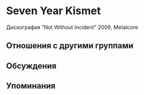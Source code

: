 # Seven Year Kismet

Дискография
"Not Without Incident" 2009, Metalcore

## Отношения с другими группами


## Обсуждения


## Упоминания

